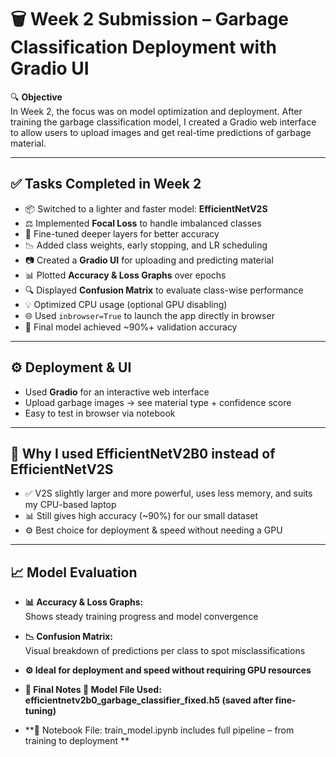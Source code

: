 # 🗑️ Week 2 Submission – Garbage Classification Deployment with Gradio UI

🔍 **Objective**  
In Week 2, the focus was on model optimization and deployment. After training the garbage classification model, I created a Gradio web interface to allow users to upload images and get real-time predictions of garbage material.

---

## ✅ Tasks Completed in Week 2

- 📦 Switched to a lighter and faster model: **EfficientNetV2S**  
- ⚖️ Implemented **Focal Loss** to handle imbalanced classes  
- 🔁 Fine-tuned deeper layers for better accuracy  
- 📉 Added class weights, early stopping, and LR scheduling  
- 📷 Created a **Gradio UI** for uploading and predicting material  
- 📊 Plotted **Accuracy & Loss Graphs** over epochs  
- 🔍 Displayed **Confusion Matrix** to evaluate class-wise performance  
- 💡 Optimized CPU usage (optional GPU disabling)  
- 🌐 Used `inbrowser=True` to launch the app directly in browser  
- 🧪 Final model achieved ~90%+ validation accuracy  

---

## ⚙️ Deployment & UI

- Used **Gradio** for an interactive web interface  
- Upload garbage images → see material type + confidence score  
- Easy to test in browser via notebook  

---

## 🔁 Why I used EfficientNetV2B0 instead of EfficientNetV2S

- ✅ V2S slightly larger and more powerful, uses less memory, and suits my CPU-based laptop  
- 📊 Still gives high accuracy (~90%) for our small dataset  
- ⚙️ Best choice for deployment & speed without needing a GPU  

---

## 📈 Model Evaluation

- **📊 Accuracy & Loss Graphs:**  
  Shows steady training progress and model convergence  

- **📉 Confusion Matrix:**  
  Visual breakdown of predictions per class to spot misclassifications  

- **⚙️ Ideal for deployment and speed without requiring GPU resources**
- **🧪 Final Notes 🔧 Model File Used: efficientnetv2b0_garbage_classifier_fixed.h5 (saved after fine-tuning)**
- **📓 Notebook File: train_model.ipynb includes full pipeline – from training to deployment **
